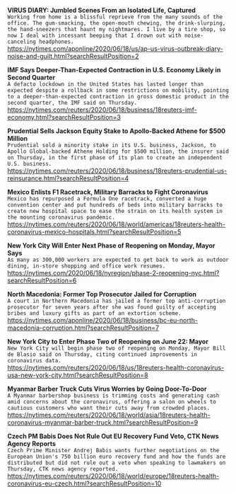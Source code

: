 **VIRUS DIARY: Jumbled Scenes From an Isolated Life, Captured**\
`Working from home is a blissful reprieve from the many sounds of the office. The gum-smacking, the open-mouth chewing, the drink-slurping, the hand-sneezers that haunt my nightmares. I live by a tire shop, so now I deal with incessant beeping that I drown out with noise-canceling headphones. `\
https://nytimes.com/aponline/2020/06/18/us/ap-us-virus-outbreak-diary-noise-and-guilt.html?searchResultPosition=2

**IMF Says Deeper-Than-Expected Contraction in U.S. Economy Likely in Second Quarter**\
`A defacto lockdown in the United States has lasted longer than expected despite a rollback in some restrictions on mobility, pointing to a deeper-than-expected contraction in gross domestic product in the second quarter, the IMF said on Thursday.`\
https://nytimes.com/reuters/2020/06/18/business/18reuters-imf-economy.html?searchResultPosition=3

**Prudential Sells Jackson Equity Stake to Apollo-Backed Athene for $500 Million**\
`Prudential sold a minority stake in its U.S. business, Jackson, to Apollo Global-backed Athene Holding for $500 million, the insurer said on Thursday, in the first phase of its plan to create an independent U.S. business.`\
https://nytimes.com/reuters/2020/06/18/business/18reuters-prudential-us-reinsurance.html?searchResultPosition=4

**Mexico Enlists F1 Racetrack, Military Barracks to Fight Coronavirus**\
`Mexico has repurposed a Formula One racetrack, converted a huge convention center and put hundreds of beds into military barracks to create new hospital space to ease the strain on its health system in the mounting coronavirus pandemic.`\
https://nytimes.com/reuters/2020/06/18/world/americas/18reuters-health-coronavirus-mexico-hospitals.html?searchResultPosition=5

**New York City Will Enter Next Phase of Reopening on Monday, Mayor Says**\
`As many as 300,000 workers are expected to get back to work as outdoor dining, in-store shopping and office work resumes.`\
https://nytimes.com/2020/06/18/nyregion/phase-2-reopening-nyc.html?searchResultPosition=6

**North Macedonia: Former Top Prosecutor Jailed for Corruption**\
`A court in Northern Macedonia has jailed a former top anti-corruption prosecutor for seven years after she was found guilty of accepting bribes and luxury gifts as part of an extortion scheme.`\
https://nytimes.com/aponline/2020/06/18/business/bc-eu-north-macedonia-corruption.html?searchResultPosition=7

**New York City to Enter Phase Two of Reopening on June 22: Mayor**\
`New York City will begin phase two of reopening on Monday, Mayor Bill de Blasio said on Thursday, citing continued improvements in coronavirus data.     `\
https://nytimes.com/reuters/2020/06/18/us/18reuters-health-coronavirus-usa-new-york-city.html?searchResultPosition=8

**Myanmar Barber Truck Cuts Virus Worries by Going Door-To-Door**\
`A Myanmar barbershop business is trimming costs and generating cash amid concerns about the coronavirus, offering a salon on wheels to cautious customers who want their cuts away from crowded places.`\
https://nytimes.com/reuters/2020/06/18/world/asia/18reuters-health-coronavirus-myanmar-barber-truck.html?searchResultPosition=9

**Czech PM Babis Does Not Rule Out EU Recovery Fund Veto, CTK News Agency Reports**\
`Czech Prime Minister Andrej Babis wants further negotiations on the European Union's 750 billion euro recovery fund and how the funds are distributed but did not rule out a veto when speaking to lawmakers on Thursday, CTK news agency reported.`\
https://nytimes.com/reuters/2020/06/18/world/europe/18reuters-health-coronavirus-eu-czech.html?searchResultPosition=10

